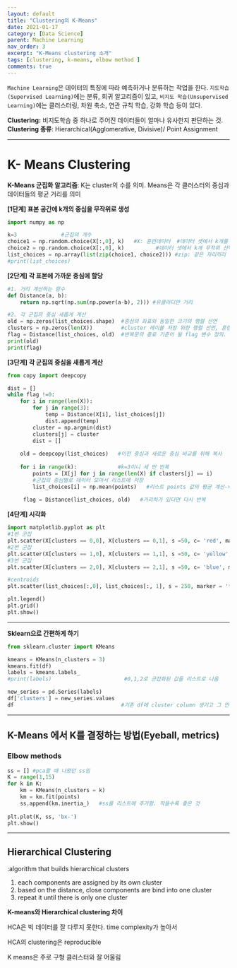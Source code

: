 ```yaml
---
layout: default
title: "Clustering의 K-Means"
date: 2021-01-17
category: [Data Science]
parent: Machine Learning
nav_order: 3
excerpt: "K-Means clustering 소개"
tags: [clustering, k-means, elbow method ]
comments: true
---
```




`Machine Learning`은 데이터의 특징에 따라 예측하거나 분류하는 작업을 한다. `지도학습(Supervised Learning)`에는 분류, 회귀 알고리즘이 있고, `비지도 학습(Unsupervised Learning)`에는 클러스터링, 차원 축소, 연관 규칙 학습, 강화 학습 등이 있다.



**Clustering:** 비지도학습 중 하나로 주어진 데이터들이 얼마나 유사한지 판단하는 것.
**Clustering 종류**: Hierarchical(Agglomerative, Divisive)/ Point Assignment



---

# K- Means Clustering

**K-Means 군집화 알고리즘**:  K는 cluster의 수를 의미. Means은 각 클러스터의 중심과 데이터들의 평균 거리를 의미

**[1단계] 표본 공간에 k개의 중심을 무작위로 생성**

```python
import numpy as np

k=3              #군집의 개수
choice1 = np.random.choice(X[:,0], k)   #X: 훈련데이터  #데이터 셋에서 k개를 무작위 선택 후, 중심의 x축 좌표로 지정
choice2 = np.random.choice(X[:,0], k)          #데이터 셋에서 k개 무작위 선택 후 중심의 y좌표로 지정
list_choices = np.array(list(zip(choice1, choice2))) #zip: 같은 자리끼리 묶어서 array만들어줌 [33, 23], [30,2], [7, 89]
#print(list_choices)
```



**[2단계] 각 표본에 가까운 중심에 할당**

```python
#1. 거리 계산하는 함수
def Distance(a, b):
    return np.sqrt(np.sum(np.power(a-b), 2))) #유클라디안 거리

#2. 각 군집의 중심 새롭게 계산
old = np.zeros(list_choices.shape)  #중심의 좌표와 동일한 크기의 행렬 선언
clusters = np.zeros(len(X))         #cluster 레이블 저장 위한 행렬 선언, 훈련데이터와 같은 개수
flag = Distance(list_choices, old)  #반복문의 종료 기준이 될 flag 변수 정의. 중심좌표 간의 거리를 계산해 최종적으로 0이 될 때까지 계산 반복
print(old)
print(flag)
```



**[3단계] 각 군집의 중심을 새롭게 계산**

```python
from copy import deepcopy

dist = []
while flag !=0:
    for i in range(len(X)):
        for j in range(3):
            temp = Distance(X[i], list_choices[j])
            dist.append(temp)
        cluster = np.argmin(dist)
        clusters[j] = cluster
        dist = []
        
    old = deepcopy(list_choices)   #이전 중심과 새로운 중심 비교를 위해 복사
    
    for i in range(k):             #k=3이니 세 번 반복
        points = [X[j] for j in range(len(X) if clusters[j] == i) 
        #군집의 중심별로 데이터 모아서 리스트에 저장
        list_choices[i] = np.mean(points)   #리스트 points 값의 평균 계산->centroid의 x,y 값
                  
     flag = Distance(list_choices, old)   #거리차가 있다면 다시 반복

```



**[4단계] 시각화**

```python
import matplotlib.pyplot as plt
#1번 군집
plt.scatter(X[clusters == 0,0], X[clusters == 0,1], s =50, c= 'red', marker= 'o', edgecolor = 'black', label = 'A')
#2번 군집
plt.scatter(X[clusters == 1,0], X[clusters == 1,1], s =50, c= 'yellow', marker= 'o', edgecolor = 'black', label = 'B')
#3번 군집
plt.scatter(X[clusters == 2,0], X[clusters == 2,1], s =50, c= 'blue', marker= 'o', edgecolor = 'black', label = 'C')

#centroids
plt.scatter(list_choices[:,0], list_choices[:, 1], s = 250, marker = '*', c = 'black', edgecolor= 'black', label= 'centroids')

plt.legend()
plt.grid()
plt.show()

```

---



**Sklearn으로 간편하게 하기**

```python
from sklearn.cluster import KMeans 

kmeans = KMeans(n_clusters = 3)
kmeans.fit(df)
labels = kmeans.labels_
#print(labels)                       #0,1,2로 군집화된 값들 리스트로 나옴

new_series = pd.Series(labels)
df['clusters'] = new_series.values
df                                  #기존 df에 cluster column 생기고 그 안에 label 값들이 채워짐      
```

------



## K-Means 에서 K를 결정하는 방법(Eyeball, metrics)

### Elbow methods

```python
ss = [] #pca할 때 나왔던 ss임
K = range(1,15)
for k in K:
    km = KMeans(n_clusters = k)
    km = km.fit(points)
    ss.append(km.inertia_)   #ss를 리스트에 추가함. 작을수록 좋은 것
    
plt.plot(K, ss, 'bx-')
plt.show()
```

---



## Hierarchical Clustering

:algorithm that builds hierarchical clusters

1. each components are assigned by its own cluster
2. based on the distance, close components are bind into one cluster
3. repeat it until there is only one cluster



**K-means와 Hierarchical clustering 차이**

HCA은 빅 데이터를 잘 다루지 못한다. time complexity가 높아서

HCA의 clustering은 reproducible

K means은 주로 구형 클러스터와 잘 어울림



[^ ]: https://joernhees.de/blog/2015/08/26/scipy-hierarchical-clustering-and-dendrogram-tutorial/#Perform-the-Hierarchical-Clustering